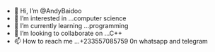 - 👋 Hi, I’m @AndyBaidoo
- 👀 I’m interested in ...computer science
- 🌱 I’m currently learning ...programming 
- 💞️ I’m looking to collaborate on ...C++
- 📫 How to reach me ...+233557085759 0n whatsapp and telegram

<!---
AndyBaidoo/AndyBaidoo is a ✨ special ✨ repository because its `README.md` (this file) appears on your GitHub profile.
You can click the Preview link to take a look at your changes.
--->
